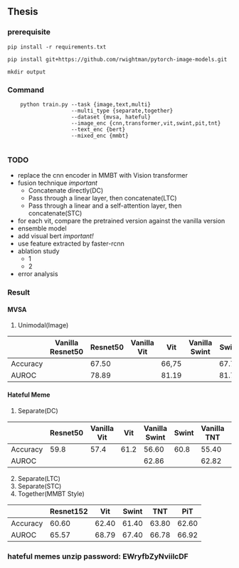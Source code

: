 ## Thesis

### prerequisite
`pip install -r requirements.txt`

`pip install git+https://github.com/rwightman/pytorch-image-models.git`

`mkdir output`

### Command
~~~shell script
    python train.py --task {image,text,multi}
                    --multi_type {separate,together}   
                    --dataset {mvsa, hateful}
                    --image_enc {cnn,transformer,vit,swint,pit,tnt}
                    --text_enc {bert}
                    --mixed_enc {mmbt}
                    
~~~

### TODO
- replace the cnn encoder in MMBT with Vision transformer
- fusion technique *important*
  - Concatenate directly(DC)
  - Pass through a linear layer, then concatenate(LTC)
  - Pass through a linear and a self-attention layer, then concatenate(STC)
- for each vit, compare the pretrained version against the vanilla version
- ensemble model
- add visual bert *important!*
- use feature extracted by faster-rcnn
- ablation study
  - 1
  - 2
- error analysis

### Result

#### MVSA

1. Unimodal(Image)

|          | Vanilla Resnet50 | Resnet50 | Vanilla Vit | Vit   | Vanilla Swint | Swint | Vanilla TNT | TNT   | Vanilla PiT | PiT   |
| -------- | ---------------- | -------- | ----------- | ----- | ------------- | ----- | ----------- | ----- | ----------- | ----- |
| Accuracy |                  | 67.50    |             | 66,75 |               | 67.75 |             | 66.75 |             | 66.00 |
| AUROC    |                  | 78.89    |             | 81.19 |               | 81.79 |             | 78.94 |             | 80.42 |

#### Hateful Meme

1. Separate(DC)

|          | Resnet50 | Vanilla Vit | Vit  | Vanilla Swint | Swint | Vanilla TNT | TNT  | Vanilla PiT | PiT  |
| -------- | -------- | ----------- | ---- | ------------- | ----- | ----------- | ---- | ----------- | ---- |
| Accuracy | 59.8     | 57.4        | 61.2 | 56.60         | 60.8  | 55.40       | 60.4 | 58.00       |      |
| AUROC    |          |             |      | 62.86         |       | 62.82       |      | 63.28       |      |

2. Separate(LTC)
3. Separate(STC)
4. Together(MMBT Style)

|          | Resnet152 | Vit   | Swint | TNT   | PiT   |
| -------- | --------- | ----- | ----- | ----- | ----- |
| Accuracy | 60.60     | 62.40 | 61.40 | 63.80 | 62.60 |
| AUROC    | 65.57     | 68.79 | 67.40 | 66.78 | 66.92 |


### hateful memes unzip password: EWryfbZyNviilcDF

